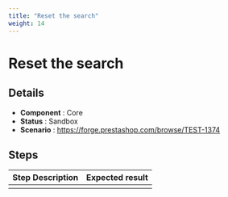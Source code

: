 ```yaml
---
title: "Reset the search"
weight: 14
---
```


# Reset the search
## Details
* **Component** : Core
* **Status** : Sandbox
* **Scenario** : https://forge.prestashop.com/browse/TEST-1374

## Steps
| Step Description | Expected result |
| ----- | ----- |
|  |  |
